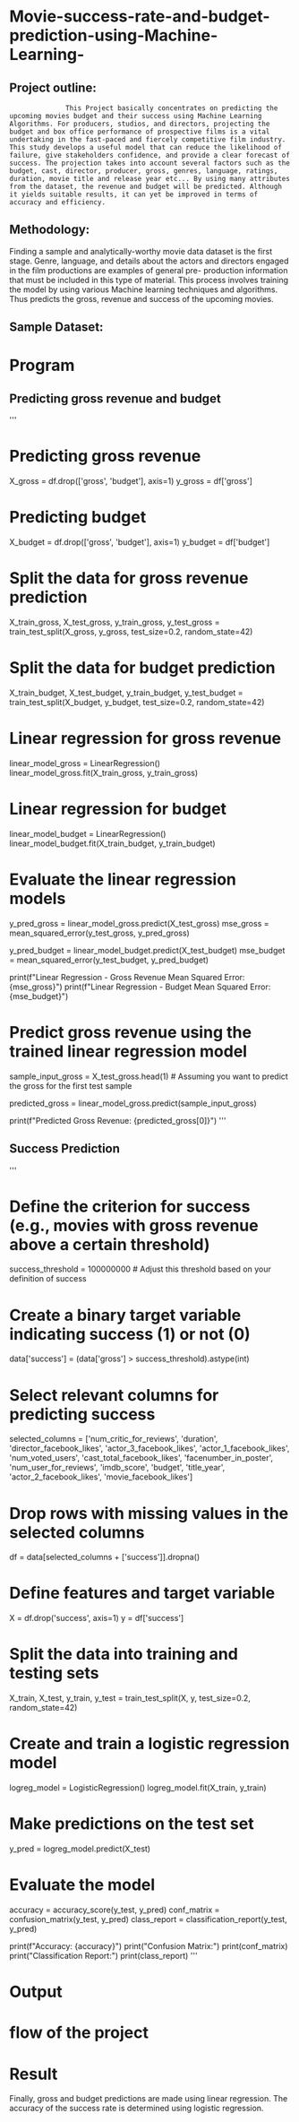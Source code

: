 # Movie-success-rate-and-budget-prediction-using-Machine-Learning-
## Project outline:
                  This Project basically concentrates on predicting the upcoming movies budget and their success using Machine Learning Algorithms. For producers, studios, and directors, projecting the budget and box office performance of prospective films is a vital undertaking in the fast-paced and fiercely competitive film industry. This study develops a useful model that can reduce the likelihood of failure, give stakeholders confidence, and provide a clear forecast of success. The projection takes into account several factors such as the budget, cast, director, producer, gross, genres, language, ratings, duration, movie title and release year etc... By using many attributes from the dataset, the revenue and budget will be predicted. Although it yields suitable results, it can yet be improved in terms of accuracy and efficiency.

## Methodology:

Finding a sample and analytically-worthy movie data dataset is
the first stage.
Genre, language, and details about the actors and directors
engaged in the film productions are examples of general pre-
production information that must be included in this type of
material.
This process involves training the model by using various
Machine learning techniques and algorithms.
Thus predicts the gross, revenue and success of the upcoming
movies.


## Sample Dataset:
# Program
## Predicting gross revenue and budget
'''
# Predicting gross revenue
X_gross = df.drop(['gross', 'budget'], axis=1)
y_gross = df['gross']

# Predicting budget
X_budget = df.drop(['gross', 'budget'], axis=1)
y_budget = df['budget']
# Split the data for gross revenue prediction
X_train_gross, X_test_gross, y_train_gross, y_test_gross = train_test_split(X_gross, y_gross, test_size=0.2, random_state=42)

# Split the data for budget prediction
X_train_budget, X_test_budget, y_train_budget, y_test_budget = train_test_split(X_budget, y_budget, test_size=0.2, random_state=42)
# Linear regression for gross revenue
linear_model_gross = LinearRegression()
linear_model_gross.fit(X_train_gross, y_train_gross)

# Linear regression for budget
linear_model_budget = LinearRegression()
linear_model_budget.fit(X_train_budget, y_train_budget)
# Evaluate the linear regression models
y_pred_gross = linear_model_gross.predict(X_test_gross)
mse_gross = mean_squared_error(y_test_gross, y_pred_gross)

y_pred_budget = linear_model_budget.predict(X_test_budget)
mse_budget = mean_squared_error(y_test_budget, y_pred_budget)

print(f"Linear Regression - Gross Revenue Mean Squared Error: {mse_gross}")
print(f"Linear Regression - Budget Mean Squared Error: {mse_budget}")
# Predict gross revenue using the trained linear regression model
sample_input_gross = X_test_gross.head(1)  # Assuming you want to predict the gross for the first test sample

predicted_gross = linear_model_gross.predict(sample_input_gross)

print(f"Predicted Gross Revenue: {predicted_gross[0]}")
'''
## Success Prediction
'''
# Define the criterion for success (e.g., movies with gross revenue above a certain threshold)
success_threshold = 100000000  # Adjust this threshold based on your definition of success

# Create a binary target variable indicating success (1) or not (0)
data['success'] = (data['gross'] > success_threshold).astype(int)

# Select relevant columns for predicting success
selected_columns = ['num_critic_for_reviews', 'duration', 'director_facebook_likes',
                     'actor_3_facebook_likes', 'actor_1_facebook_likes', 'num_voted_users',
                     'cast_total_facebook_likes', 'facenumber_in_poster', 'num_user_for_reviews',
                     'imdb_score', 'budget', 'title_year', 'actor_2_facebook_likes', 'movie_facebook_likes']

# Drop rows with missing values in the selected columns
df = data[selected_columns + ['success']].dropna()

# Define features and target variable
X = df.drop('success', axis=1)
y = df['success']

# Split the data into training and testing sets
X_train, X_test, y_train, y_test = train_test_split(X, y, test_size=0.2, random_state=42)

# Create and train a logistic regression model
logreg_model = LogisticRegression()
logreg_model.fit(X_train, y_train)

# Make predictions on the test set
y_pred = logreg_model.predict(X_test)

# Evaluate the model
accuracy = accuracy_score(y_test, y_pred)
conf_matrix = confusion_matrix(y_test, y_pred)
class_report = classification_report(y_test, y_pred)

print(f"Accuracy: {accuracy}")
print("Confusion Matrix:")
print(conf_matrix)
print("Classification Report:")
print(class_report)
'''
# Output

# flow of the project
# Result
Finally, gross and budget predictions are made using linear
regression. The accuracy of the success rate is determined using
logistic regression.


   
